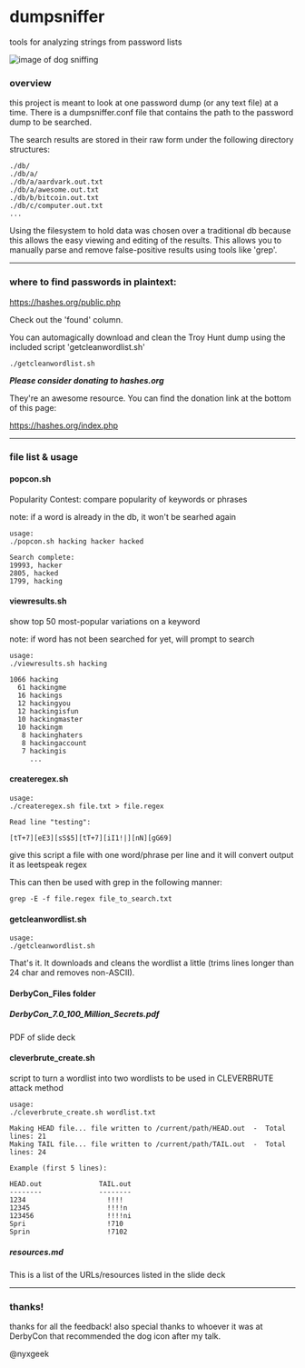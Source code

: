 # dumpsniffer
tools for analyzing strings from password lists



![image of dog sniffing](https://i.imgur.com/4TubOtW.png?1)



### overview

this project is meant to look at one password dump (or any text file) at a time. There is a dumpsniffer.conf file that contains the path to the password dump to be searched.


The search results are stored in their raw form under the following directory structures:
```
./db/
./db/a/
./db/a/aardvark.out.txt
./db/a/awesome.out.txt
./db/b/bitcoin.out.txt
./db/c/computer.out.txt
...

```


Using the filesystem to hold data was chosen over a traditional db because this allows the easy viewing and editing of the results. This allows you to manually parse and remove false-positive results using tools like 'grep'.

---

### where to find passwords in plaintext:

https://hashes.org/public.php

Check out the 'found' column.

You can automagically download and clean the Troy Hunt dump using the included script 'getcleanwordlist.sh'

```
./getcleanwordlist.sh
```

***Please consider donating to hashes.org***

They're an awesome resource.  You can find the donation link at the bottom of this page:

https://hashes.org/index.php

---

### file list & usage




#### popcon.sh

Popularity Contest: compare popularity of keywords or phrases

note: if a word is already in the db, it won't be searhed again

```
usage:
./popcon.sh hacking hacker hacked

Search complete:
19993, hacker
2805, hacked
1799, hacking

```


#### viewresults.sh

show top 50 most-popular variations on a keyword

note: if word has not been searched for yet, will prompt to search

```
usage:
./viewresults.sh hacking

1066 hacking
  61 hackingme
  16 hackings
  12 hackingyou
  12 hackingisfun
  10 hackingmaster
  10 hackingm
   8 hackinghaters
   8 hackingaccount
   7 hackingis
     ...

```

#### createregex.sh

```
usage:
./createregex.sh file.txt > file.regex

Read line "testing":

[tT+7][eE3][sS$5][tT+7][iI1!|][nN][gG69]
```

give this script a file with one word/phrase per line and it will convert output it as leetspeak regex


This can then be used with grep in the following manner:

```
grep -E -f file.regex file_to_search.txt
```


#### getcleanwordlist.sh

```
usage:
./getcleanwordlist.sh
```

That's it. It downloads and cleans the wordlist a little (trims lines longer than 24 char and removes non-ASCII).


#### DerbyCon_Files folder

##### DerbyCon_7.0_100_Million_Secrets.pdf

PDF of slide deck

#### cleverbrute_create.sh

script to turn a wordlist into two wordlists to be used in CLEVERBRUTE attack method

```
usage:
./cleverbrute_create.sh wordlist.txt

Making HEAD file...	file written to /current/path/HEAD.out  -  Total lines: 21
Making TAIL file...	file written to /current/path/TAIL.out  -  Total lines: 24

Example (first 5 lines):

HEAD.out			  TAIL.out
--------			  --------
1234				    !!!!
12345				    !!!!n
123456				    !!!!ni
Spri				    !710
Sprin				    !7102
```

##### resources.md

This is a list of the URLs/resources listed in the slide deck


---

### thanks!
thanks for all the feedback! also special thanks to whoever it was at DerbyCon that recommended the dog icon after my talk.

@nyxgeek
